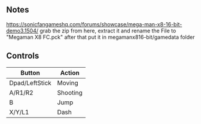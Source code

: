 ## Notes

https://sonicfangameshq.com/forums/showcase/mega-man-x8-16-bit-demo3.1504/ grab the zip from here, extract it and rename the File to "Megaman X8 FC.pck" after that put it in megamanx816-bit/gamedata folder

## Controls

| Button | Action |
|--|--| 
|Dpad/LeftStick|Moving|
|A/R1/R2 |Shooting|
|B|Jump|
|X/Y/L1|Dash|


